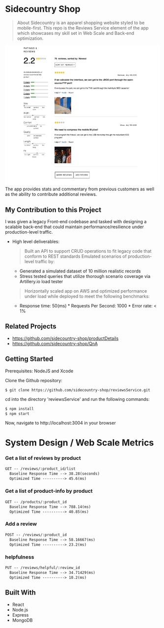 # Sidecountry Shop
> About
Sidecountry is an apparel shopping website styled to be mobile-first. This repo is the Reviews Service element of the app which showcases my skill set in Web Scale and Back-end optimization.

![Intro Image](public/media/current-progress.png)
The app provides stats and commentary from previous customers as well as the ability to contribute additional reviews.

## My Contribution to this Project
I was given a legacy Front-end codebase and tasked with designing a scalable back-end that could maintain performance/resilience under production-level traffic.
  - High level deliverables:
    > Built an API to support CRUD operations to fit legacy code that conform to REST standards
    > Emulated scenarios of production-level traffic by:
      * Generated a simulated dataset of 10 million realistic records
      * Stress tested queries that utilize thorough scenario coverage via Artillery.io load tester
    > Horizontally scaled app on AWS and optimized performance under load while deployed to meet the following benchmarks:
      * Response time: 50(ms)   * Requests Per Second: 1000   * Error rate: < 1%

## Related Projects
- https://github.com/sidecountry-shop/productDetails
- https://github.com/sidecountry-shop/QnA

## Getting Started
Prerequisites: NodeJS and Xcode

Clone the Github repository:
```
$ git clone https://github.com/sidecountry-shop/reviewsService.git
```

cd into the directory 'reviewsService' and run the following commands:

```
$ npm install
$ npm start
```
Now, navigate to http://localhost:3004 in your browser

# System Design / Web Scale Metrics

  ### Get a list of reviews by product
    GET -- /reviews/:product_id/list
      Baseline Response Time --> 38.28(seconds)
      Optimized Time ----------> 45.6(ms)

  ### Get a list of product-info by product
    GET -- /products/:product_id
      Baseline Response Time --> 788.14(ms)
      Optimized Time ----------> 40.85(ms)

  ### Add a review
    POST -- /reviews/:product_id
      Baseline Response Time --> 58.16667(ms)
      Optimized Time ----------> 23.2(ms)

  ### helpfulness
    PUT -- /reviews/helpful/:review_id
      Baseline Response Time --> 34.71429(ms)
      Optimized Time ----------> 10.2(ms)


## Built With
* React
* Node.js
* Express
* MongoDB
